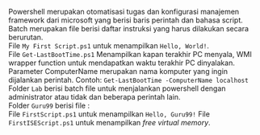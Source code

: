 Powershell merupakan otomatisasi tugas dan konfigurasi manajemen framework dari microsoft yang berisi baris perintah dan bahasa script.
Batch merupakan file berisi daftar instruksi yang harus dilakukan secara berurutan.\
File `My First Script.ps1` untuk menampilkan `Hello, World!`.\
File `Get-LastBootTime.ps1` Menampilkan kapan terakhir PC menyala,
WMI wrapper function untuk mendapatkan waktu terakhir PC dinyalakan.
Parameter ComputerName merupakan nama komputer yang ingin dijalankan perintah.
Contoh: `Get-LastBootTime -ComputerName localhost`\
Folder `Lab` berisi batch file untuk menjalankan powershell dengan administrator atau tidak dan beberapa perintah lain.\
Folder `Guru99` berisi file :\
File `FirstScript.ps1` untuk menampilkan `Hello, Guru99!`
File `FirstISEScript.ps1` untuk menampilkan *free virtual memory*.